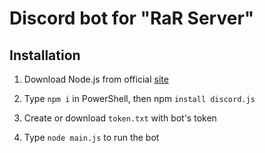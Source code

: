 # Discord bot for "RaR Server"

## Installation

1) Download Node.js from official [site](https://nodejs.org)

2) Type `npm i` in PowerShell, then npm `install discord.js`

3) Create or download `token.txt` with bot's token

4) Type `node main.js` to run the bot
